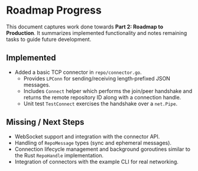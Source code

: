 # Roadmap Progress

This document captures work done towards **Part 2: Roadmap to Production**.
It summarizes implemented functionality and notes remaining tasks to guide
future development.

## Implemented

- Added a basic TCP connector in `repo/connector.go`.
  - Provides `LPConn` for sending/receiving length‑prefixed JSON messages.
  - Includes `Connect` helper which performs the join/peer handshake and
    returns the remote repository ID along with a connection handle.
  - Unit test `TestConnect` exercises the handshake over a `net.Pipe`.

## Missing / Next Steps

- WebSocket support and integration with the connector API.
- Handling of `RepoMessage` types (sync and ephemeral messages).
- Connection lifecycle management and background goroutines similar to the
  Rust `RepoHandle` implementation.
- Integration of connectors with the example CLI for real networking.
